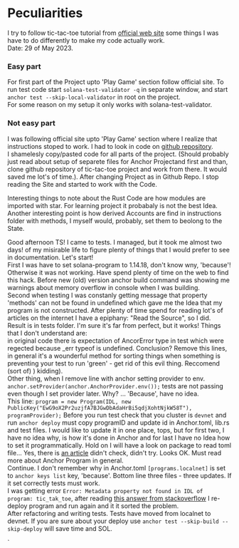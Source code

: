 # Peculiarities
I try to follow tic-tac-toe tutorial from [official web site](https://www.anchor-lang.com/docs/tic-tac-toe)
some things I was have to do differently to make my code actually work.   
Date: 29 of May 2023.

### Easy part
For first part of the Project upto 'Play Game' section follow official site.
To run test code start `solana-test-validator -q` in separate window, and start
`anchor test --skip-local-validator` in root on the project.  
For some reason on my setup it only works with solana-test-validator.

### Not easy part
I was following official site upto 'Play Game' section where I realize that instructions stoped to work.
I had to look in code on [github repository](https://github.com/coral-xyz/anchor/tree/master/docs/programs/tic-tac-toe).   
I shamelesly copy/pasted code for all parts of the project. (Should probably just read about setup
of separete files for Anchor Projectand first and than, clone github repository of tic-tac-toe project and 
work from there. It would saved me lot's of time.). After changing Project as in Github Repo. I stop reading 
the Site and started to work with the Code.   


Interesting things to note about the Rust Code are how modules are imported with star. For learning project
it probabaly is not the best Idea. Another interesting point is  how derived Accounts are find in 
instructions folder with methods, I myself would, probably, set them to beolong to the State.   


Good afternoon TS! I came to tests. I managed, but it took me almost two days! of my misirable life to 
figure plenty of things that I would prefer to see in documentation. Let's start!  
First I was have to set solana-program to 1.14.18, don't know wny, 'because'! Otherwise it was not working.
Have spend plenty of time on the web to find this hack. Before new (old) version anchor build command was 
showing me warnings about memory overflow in console when I was building.   
Second when testing I was constanly getting message that property 'methods' can not be found in undefined
which gave me the Idea that my program is not constructed. After plenty of time spend for reading lot's of 
articles on the internet I have a epiphany: "Read the Source", so I did.   
Result is in tests folder. I'm sure it's far from perfect, but it works! Things that I don't understand are:   
in original code there is expectation of  AncorError type in test which were regected because _err typeof
is undefined. Conclusion? Remove this lines, in general it's a wounderful method for sorting things
when something is preventing your test to run 'green' - get rid of this evil thing. Reccomend
(sort of) ) kidding).     
Other thing, when I remove line with anchor setting provider to env.
`anchor.setProvider(anchor.AnchorProvider.env());` tests are not passing even though I set provider later.
Why? ... 'Because', have no idea.   
This line: `program = new Program(IDL, new PublicKey("EwG9oX2Pr2uzjfA7BJGwDbAdaHrBi5qdjXohtNjkW58T"), programProvider);` Before you run test check that you cluster is `devnet` and run `anchor deploy` must copy
programID and update id in Anchor.toml, lib.rs and test files. I would like to update it in
one place, tops, but for first two, I have no idea why, is how it's done in Anchor and for last I have no Idea how to set it programmatically. Hold on I will have a look on package to read toml file...  Yes,
there is [an article](https://thisdavej.com/using-toml-config-files-in-node-js-applications/#creating-and-reading-our-first-toml-file)
didn't check, didn't try. Looks OK. Must read more about Anchor Program in general.    
Continue. I don't remember why in Anchor.toml `[programs.localnet]` is set to `anchor keys list` key, 
'because'. Bottom line three files - three updates. If it set correctly tests must work.   
I was getting error `Error: Metadata property not found in IDL of program: tic_tak_toe`, after reading
[this answer from stackoverflow](https://stackoverflow.com/questions/70658572/error-loading-workspace-idl-for-solana-anchor-testing) I re-deploy program and run again and it it sorted
the problem.   
After refactoring and writing tests. Tests have moved from localnet to devnet.
If you are sure about your deploy use `anchor test --skip-build --skip-deploy` will save time and SOL.

`